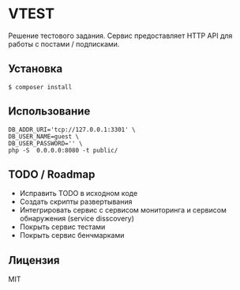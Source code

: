 # VTEST

Решение тестового задания.
Сервис предоставляет HTTP API для работы с постами / подписками.

## Установка

```
$ composer install
```

## Использование

```
DB_ADDR_URI='tcp://127.0.0.1:3301' \
DB_USER_NAME=guest \
DB_USER_PASSWORD='' \
php -S  0.0.0.0:8080 -t public/
```

## TODO / Roadmap

* Исправить TODO в исходном коде
* Создать скрипты развертывания
* Интегрировать сервис с сервисом мониторинга и сервисом обнаружения (service disscovery)
* Покрыть сервис тестами
* Покрыть сервис бенчмарками

## Лицензия

MIT
